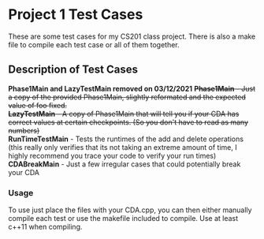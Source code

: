 # Project 1 Test Cases
These are some test cases for my CS201 class project. There is also a make file to compile each test case or all of them together.
## Description of Test Cases
**Phase1Main and LazyTestMain removed on 03/12/2021**
~~**Phase1Main** - Just a copy of the provided Phase1Main, slightly reformated and the expected value of foo fixed.  
**LazyTestMain** - A copy of Phase1Main that will tell you if your CDA has correct values at certain checkpoints. (So you don't have to read as many numbers)~~  
**RunTimeTestMain** - Tests the runtimes of the add and delete operations (this really only verifies that its not taking an extreme amount of time, I highly recommend you trace your code to verify your run times)  
**CDABreakMain** - Just a few irregular cases that could potentially break your CDA  

### Usage
To use just place the files with your CDA.cpp, you can then either manually compile each test or use the makefile included to compile. 
Use at least c++11 when compiling.
